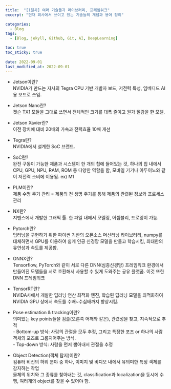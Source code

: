 ```yaml
---
title:  "[1일차] 여러 기술들과 라이브러리, 프레임워크"
excerpt: "현재 회사에서 쓰이고 있는 기술들의 개념과 용어 정리"

categories:
  - Blog
tags:
  - [Blog, jekyll, Github, Git, AI, DeepLearning]

toc: true
toc_sticky: true
 
date: 2022-09-01
last_modified_at: 2022-09-01
---
```

- Jetson이란?
<br>NVIDIA가 만드는 자사의 Tegra CPU 기반 개발자 보드, 저전력 특성, 임베디드 AI용 보드로 쓰임.

- Jetson Nano란?
<br>젯슨 TX1 모듈을 그대로 쓰면서 전체적인 크기를 대폭 줄이고 원가 절감을 한 모델.

- Jetson Xavier란?
<br>이전 장치에 대비 20배의 가속과 전력효율 10배 개선

- Tegra란?
<br>NVIDIA에서 설계한 SoC 브랜드.

- SoC란?
<br>완전 구동이 가능한 제품과 시스템이 한 개의 칩에 들어있는 것, 하나의 칩 내에서 CPU, GPU, NPU, RAM, ROM 등 다양한 역할을 함, 모바일 기기나 아두이노와 같이 저전력 소비에 이용됨. ex) M1

- PLM이란? 
<br>제품 수명 주기 관리 = 제품의 전 생명 주기를 통해 제품의 관련된 정보와 프로세스 관리

- NX란?
<br>지멘스에서 개발한 그래픽 툴. 한 파일 내에서 모델링, 어셈블리, 드로잉이 가능.

- Pytorch란?
<br>딥러닝을 구현하기 위한 파이썬 기반의 오픈소스 머신러닝 라이브러리, numpy를 대체하면서 GPU를 이용하여 쉽게 인공 신경망 모델을 만들고 학습시킴, 최대한의 유연성과 속도를 제공함.

- ONNX란?
<br>Tensorflow, PyTorch와 같이 서로 다른 DNN(심층신경망) 프레임워크 환경에서 만들어진 모델들을 서로 호환해서 사용할 수 있게 도와주는 공유 플랫폼. 이것 또한 DNN 프레임워크

- TensorRT란?
<br>NVIDA사에서 개발한 딥러닝 연산 최적화 엔진, 학습된 딥러닝 모델을 최적화하여 NVIDIA GPU 상에서 속도를 수배~수십배까지 향상시킴.

- Pose estimation & tracking이란?
<br>의미있는 key points들을 검출(오른쪽 어깨와 같은), 관련성을 찾고, 지속적으로 추적
<br>\- Bottom-up 방식: 사람의 관절을 모두 추정, 그리고 특정한 포즈 or 하나의 사람 객체의 포즈로 그룹지어주는 방식.
<br>\- Top-down 방식: 사람을 먼저 뽑아내서 관절을 추정

- Object Detection(객체 탐지)이란?
<br>컴퓨터 비전의 하위 분야 중 하나, 이미지 및 비디오 내에서 유의미한 특정 객체를 감지하는 작업
<br>물체의 위치와 그 종류를 찾아내는 것, classification과 localization을 동시에 수행, 여러개의 object를 찾을 수 있어야 함. 
